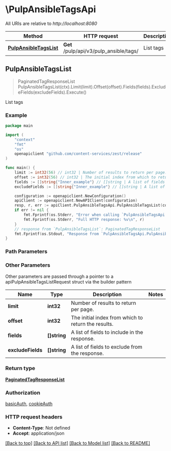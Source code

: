 # \PulpAnsibleTagsApi

All URIs are relative to *http://localhost:8080*

Method | HTTP request | Description
------------- | ------------- | -------------
[**PulpAnsibleTagsList**](PulpAnsibleTagsApi.md#PulpAnsibleTagsList) | **Get** /pulp/api/v3/pulp_ansible/tags/ | List tags



## PulpAnsibleTagsList

> PaginatedTagResponseList PulpAnsibleTagsList(ctx).Limit(limit).Offset(offset).Fields(fields).ExcludeFields(excludeFields).Execute()

List tags



### Example

```go
package main

import (
    "context"
    "fmt"
    "os"
    openapiclient "github.com/content-services/zest/release"
)

func main() {
    limit := int32(56) // int32 | Number of results to return per page. (optional)
    offset := int32(56) // int32 | The initial index from which to return the results. (optional)
    fields := []string{"Inner_example"} // []string | A list of fields to include in the response. (optional)
    excludeFields := []string{"Inner_example"} // []string | A list of fields to exclude from the response. (optional)

    configuration := openapiclient.NewConfiguration()
    apiClient := openapiclient.NewAPIClient(configuration)
    resp, r, err := apiClient.PulpAnsibleTagsApi.PulpAnsibleTagsList(context.Background()).Limit(limit).Offset(offset).Fields(fields).ExcludeFields(excludeFields).Execute()
    if err != nil {
        fmt.Fprintf(os.Stderr, "Error when calling `PulpAnsibleTagsApi.PulpAnsibleTagsList``: %v\n", err)
        fmt.Fprintf(os.Stderr, "Full HTTP response: %v\n", r)
    }
    // response from `PulpAnsibleTagsList`: PaginatedTagResponseList
    fmt.Fprintf(os.Stdout, "Response from `PulpAnsibleTagsApi.PulpAnsibleTagsList`: %v\n", resp)
}
```

### Path Parameters



### Other Parameters

Other parameters are passed through a pointer to a apiPulpAnsibleTagsListRequest struct via the builder pattern


Name | Type | Description  | Notes
------------- | ------------- | ------------- | -------------
 **limit** | **int32** | Number of results to return per page. | 
 **offset** | **int32** | The initial index from which to return the results. | 
 **fields** | **[]string** | A list of fields to include in the response. | 
 **excludeFields** | **[]string** | A list of fields to exclude from the response. | 

### Return type

[**PaginatedTagResponseList**](PaginatedTagResponseList.md)

### Authorization

[basicAuth](../README.md#basicAuth), [cookieAuth](../README.md#cookieAuth)

### HTTP request headers

- **Content-Type**: Not defined
- **Accept**: application/json

[[Back to top]](#) [[Back to API list]](../README.md#documentation-for-api-endpoints)
[[Back to Model list]](../README.md#documentation-for-models)
[[Back to README]](../README.md)

